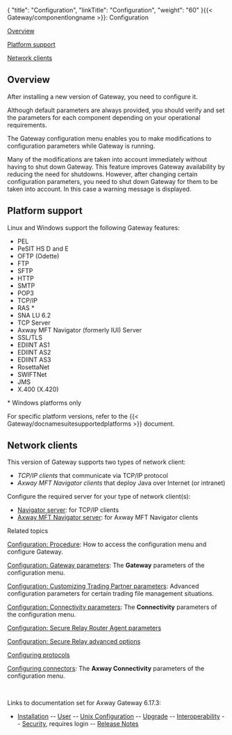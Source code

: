 {
    "title": "Configuration",
    "linkTitle": "Configuration",
    "weight": "60"
}{{< Gateway/componentlongname  >}}: Configuration

[Overview](#Overview)

[Platform support](#Platform_support)

[Network clients](#Network_clients)

<span id="Overview"></span>

## Overview

After installing a new version of Gateway, you need to configure it.

Although default parameters are always provided, you should verify and set the parameters for each component depending on your operational requirements.

The Gateway configuration menu enables you to make modifications to configuration parameters while Gateway is running.

Many of the modifications are taken into account immediately without having to shut down Gateway. This feature improves Gateway availability by reducing the need for shutdowns. However, after changing certain configuration parameters, you need to shut down Gateway for them to be taken into account. In this case a warning message is displayed.

<span id="Platform_support"></span>

## Platform support

Linux and Windows support the following Gateway features:

-   PEL
-   PeSIT HS D and E
-   OFTP (Odette)
-   FTP
-   SFTP
-   HTTP
-   SMTP
-   POP3
-   TCP/IP
-   RAS \*
-   SNA LU 6.2
-   TCP Server
-   Axway MFT Navigator (formerly IUI) Server
-   SSL/TLS
-   EDIINT AS1
-   EDIINT AS2
-   EDIINT AS3
-   RosettaNet
-   SWIFTNet
-   JMS
-   X.400 (X.420)

\* Windows platforms only

For specific platform versions, refer to the {{< Gateway/docnamesuitesupportedplatforms  >}} document.

<span id="Network_clients"></span>

## Network clients

This version of Gateway supports two types of network client:

-   *TCP/IP clients* that communicate via TCP/IP protocol
-   *Axway MFT Navigator clients* that deploy Java over Internet (or intranet)

Configure the required server for your type of network client(s):

-   [Navigator server](config_connectivity_paras#olh_connectivity_guiserver): for TCP/IP clients
-   [Axway MFT Navigator server](config_connectors#olh_connectivity_iui): for Axway MFT Navigator clients

Related topics

[Configuration: Procedure](config_procedure): How to access the configuration menu and configure Gateway.

[Configuration: Gateway parameters](config_gateway_paras): The **Gateway** parameters of the configuration menu.

[Configuration: Customizing Trading Partner parameters](customizing_trading_partner_paras): Advanced configuration parameters for certain trading file management situations.

[Configuration: Connectivity parameters](config_connectivity_paras): The <span style="font-weight: bold;">Connectivity</span> parameters of the configuration menu.

[Configuration: Secure Relay Router Agent parameters](../../gateway_security_guide/managing_security_start_here/config_secure_relay_ra_paras)

[Configuration: Secure Relay advanced options](../../gateway_security_guide/managing_security_start_here/config_secure_relay_adv_options)

[Configuring protocols](config_protocols_about/config_protocols)

[Configuring connectors](config_connectors): The <span style="font-weight: bold;">Axway Connectivity</span> parameters of the configuration menu.

 

Links to documentation set for Axway Gateway <span class="mc-variable axway_variables.Release_Number variable">6.17.3</span>:

-   [Installation](/bundle/Gateway_6173_InstallationGuide_allOS_en_HTML5/page/Content/start_page.htm) -- [User](/bundle/Gateway_6173_UsersGuide_allOS_en_HTML5/page/Content/start_page.htm) -- [Unix Configuration](/bundle/Gateway_6173_ConfigurationGuide_UNIX_en_HTML5/page/Content/start_page.htm) -- [Upgrade](/bundle/Gateway_6173_UpgradeGuide_allOS_en_HTML5/page/Content/start_page.htm) -- [Interoperability](/bundle/Gateway_6173_InteroperabilityGuide_allOS_en_HTML5/page/Content/start_page.htm) -- [Security](/bundle/Gateway_6173_SecurityGuide_allOS_en_HTML5/page/Content/start_page.htm), requires login -- [Release Notes](/bundle/Gateway_6173_ReleaseNotes_allOS_en_HTML5/page/Content/Gateway_ReleaseNotes_allOS_en.htm)
